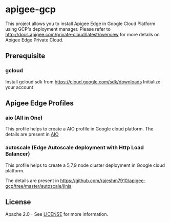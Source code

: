 # apigee-gcp
This project allows you to install Apigee Edge in Google Cloud Platform using GCP's deployment manager. Please refer to http://docs.apigee.com/private-cloud/latest/overview for more details on Apigee Edge Private Cloud.


## Prerequisite

### gcloud 
Install gcloud sdk from https://cloud.google.com/sdk/downloads
Initialize your account

## Apigee Edge Profiles
### aio (All in One)
This profile helps to create a AIO profile in Google cloud platform. The details are present in 
[AIO](../../tree/master/aio/jinja)

### autoscale (Edge Autoscale deployment with Http Load Balancer)
This profile helps to create a 5,7,9 node cluster deployment in Google cloud platform. 

The details are present in 
https://github.com/rajeshm7910/apigee-gcp/tree/master/autoscale/jinja

## License

Apache 2.0 - See [LICENSE](LICENSE) for more information.
